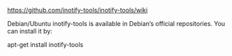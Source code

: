 https://github.com/inotify-tools/inotify-tools/wiki

Debian/Ubuntu
inotify-tools is available in Debian’s official repositories. You can install it by:

apt-get install inotify-tools
